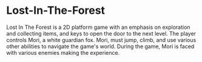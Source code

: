 # Lost-In-The-Forest
Lost In The Forest is a 2D platform game with an emphasis on exploration and collecting items,
and keys to open the door to the next level. The player controls Mori, a white guardian fox.
Mori, must jump, climb, and use various other abilities to navigate the game's world.
During the game, Mori is faced with various enemies making the experience.

